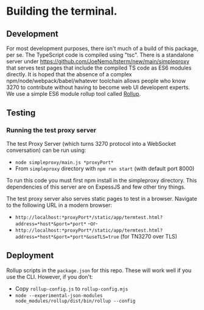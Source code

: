 # Building the terminal.

## Development

For most development purposes, there isn't much of a build of this package, per se.   The TypeScript code is compiled using "tsc".   There is a standalone server under https://github.com/JoeNemo/tsterm/new/main/simpleproxy that serves test pages that include the compiled TS code as ES6 modules directly.  It is hoped that the absence of a complex npm/node/webpack/babel/whatever toolchain allows people who know 3270 to contribute without having to become web UI developent experts.  We use a simple ES6 module rollup tool called [Rollup](https://www.npmjs.com/package/rollup).  

## Testing 

### Running the test proxy server

The test Proxy Server (which turns 3270 protocol into a WebSocket conversation) can be run using:

- `node simpleproxy/main.js *proxyPort*`
- From `simpleproxy` directory with `npm run start` (with default port 8000)

To run this code you must first npm install in the simpleproxy directory.   This dependencies of this server are on ExpessJS and few other tiny things.
  
The test proxy server also serves static pages to test in a browser.  Navigate to the following URL in a modern browser:
  
  * `http://localhost:*proxyPort*/static/app/termtest.html?address=*host*&port=*port*` -or-
  * `http://localhost:*proxyPort*/static/app/termtest.html?address=*host*&port=*port*&useTLS=true`  (for TN3270 over TLS)

## Deployment

Rollup scripts in the `package.json` for this repo. These will work well if you use the CLI.   However, if you don't:

* Copy `rollup-config.js` to `rollup-config.mjs`
* `node --experimental-json-modules node_modules/rollup/dist/bin/rollup --config`
